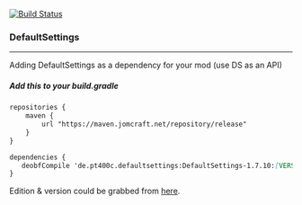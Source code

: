 [![Build Status](https://gitlab.com/jomcraft-sources/defaultsettings/badges/master-1.7.10/pipeline.svg)](https://gitlab.com/jomcraft-sources/defaultsettings/tree/master-1.7.10)

### DefaultSettings

---

Adding DefaultSettings as a dependency for your mod (use DS as an API)

##### Add this to your build.gradle

```md
repositories {
    maven {
        url "https://maven.jomcraft.net/repository/release"
    }
}

dependencies {
   deobfCompile 'de.pt400c.defaultsettings:DefaultSettings-1.7.10:[VERSION]'
}
```

Edition & version could be grabbed from [here](https://maven.jomcraft.net/repository/release/de/pt400c/defaultsettings/).